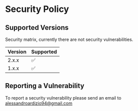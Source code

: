 # Security Policy

## Supported Versions

Security matrix, currently there are not security vulnerabilities.

| Version | Supported          |
| ------- | ------------------ |
| 2.x.x   | :white_check_mark: |
| 1.x.x   | :white_check_mark: |

## Reporting a Vulnerability

To report a security vulnerability please send an email to alessandroardizio94@gmail.com
